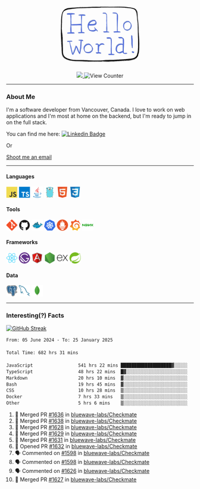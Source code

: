 <div align="center">
    <img src="./img/hello_world.webp" height="200px" width="">
    <div>
        <a href="https://www.linkedin.com/in/ajhollid">
            <img src="https://img.shields.io/badge/LinkedIn-blue"/>
        </a>
        <img src="https://komarev.com/ghpvc/?username=ajhollid&color=yellow" alt="View Counter">
    </div>
</div>

---

### About Me

I'm a software developer from Vancouver, Canada. I love to work on web applications and I'm most at home on the backend, but I'm ready to jump in on the full stack.

You can find me here: [![Linkedin Badge](https://img.shields.io/badge/-ajhollid-blue?style=flat&logo=Linkedin&logoColor=white)](https://www.linkedin.com/in/ajhollid)

Or

[Shoot me an email](mailto:ajhollid@gmail.com)

---

#### Languages

<div>
    <img src="./img/devicons/javascript-original.svg" width=30 height=30 alt="JavaScript">
    <img src="/img/devicons/typescript-original.svg" width=30 height=30 alt="TypeScript">
    <img src="./img/devicons/java-original.svg" width=30 height=30 alt="Java">
    <img src="./img/devicons/go-original.svg" width=30 height=30 alt="Golang">
    <img src="./img/devicons/html5-original.svg" width=30 height=30 alt="HTML 5">
    <img src="./img/devicons/css3-original.svg" width=30 height=30 alt="CSS 3">
</div>

#### Tools

<div>
    <img src="./img/devicons/git-original.svg" width=30 height=30 alt="Git">
    <img src="./img/devicons/github-original.svg" width=30 height=30 alt="Github">
    <img src="./img/devicons/docker-original.svg" width=30 
    height=30 alt="Docker">
    <img src="./img/devicons/kubernetes-original.svg" width=30 height=30 alt="K8">
    <img src="./img/devicons/prometheus-original.svg" width=30 height=30 alt="Prometheus">
    <img src="./img/devicons/grafana-original.svg" width=30 height=30 alt="Grafana">
    <img src="./img/devicons/nginx-original.svg" width=30 height=30 alt="Nginx">
</div>

#### Frameworks

<div>
    <img src="./img/devicons/react-original.svg" width=30 height=30 alt="React">
    <img src="./img/devicons/gatsby-original.svg" width=30 height=30 alt="Gatsby">
    <img src="./img/devicons/angularjs-original.svg" width=30 height=30 alt="AngularJS">
    <img src="./img/devicons/nodejs-original.svg" width=30 height=30 alt="NodeJS">
    <img src="./img/devicons/express-original.svg" width=30 height=30 alt="Express">
    <img src="./img/devicons/spring-original.svg" width=30 height=30 alt="Spring">
</div>

#### Data

<div>
    <img src="./img/devicons/postgresql-original.svg" width=30 height=30 alt="Postgresql">
    <img src="./img/devicons/mysql-original.svg" width=30 height=30 alt="Mysql">
    <img src="./img/devicons/mongodb-original.svg" width=30 height=30 alt="MongoDB">
</div>

---

### Interesting(?) Facts

[![GitHub Streak](http://github-readme-streak-stats.herokuapp.com?user=ajhollid)](https://git.io/streak-stats)

 <!--START_SECTION:waka-->

```txt
From: 05 June 2024 - To: 25 January 2025

Total Time: 682 hrs 31 mins

JavaScript                 541 hrs 22 mins ███████████████████▓░░░░░   78.73 %
TypeScript                 48 hrs 22 mins  █▓░░░░░░░░░░░░░░░░░░░░░░░   07.03 %
Markdown                   20 hrs 10 mins  ▓░░░░░░░░░░░░░░░░░░░░░░░░   02.93 %
Bash                       19 hrs 45 mins  ▓░░░░░░░░░░░░░░░░░░░░░░░░   02.87 %
CSS                        10 hrs 28 mins  ▒░░░░░░░░░░░░░░░░░░░░░░░░   01.52 %
Docker                     7 hrs 33 mins   ▒░░░░░░░░░░░░░░░░░░░░░░░░   01.10 %
Other                      5 hrs 6 mins    ▒░░░░░░░░░░░░░░░░░░░░░░░░   00.74 %
```

<!--END_SECTION:waka-->


<!--START_SECTION:activity-->
1. 🎉 Merged PR [#1636](https://github.com/bluewave-labs/Checkmate/pull/1636) in [bluewave-labs/Checkmate](https://github.com/bluewave-labs/Checkmate)
2. 🎉 Merged PR [#1638](https://github.com/bluewave-labs/Checkmate/pull/1638) in [bluewave-labs/Checkmate](https://github.com/bluewave-labs/Checkmate)
3. 🎉 Merged PR [#1628](https://github.com/bluewave-labs/Checkmate/pull/1628) in [bluewave-labs/Checkmate](https://github.com/bluewave-labs/Checkmate)
4. 🎉 Merged PR [#1629](https://github.com/bluewave-labs/Checkmate/pull/1629) in [bluewave-labs/Checkmate](https://github.com/bluewave-labs/Checkmate)
5. 🎉 Merged PR [#1631](https://github.com/bluewave-labs/Checkmate/pull/1631) in [bluewave-labs/Checkmate](https://github.com/bluewave-labs/Checkmate)
6. 💪 Opened PR [#1632](https://github.com/bluewave-labs/Checkmate/pull/1632) in [bluewave-labs/Checkmate](https://github.com/bluewave-labs/Checkmate)
7. 🗣 Commented on [#1598](https://github.com/bluewave-labs/Checkmate/pull/1598#issuecomment-2613042018) in [bluewave-labs/Checkmate](https://github.com/bluewave-labs/Checkmate)
8. 🗣 Commented on [#1598](https://github.com/bluewave-labs/Checkmate/pull/1598#issuecomment-2613029554) in [bluewave-labs/Checkmate](https://github.com/bluewave-labs/Checkmate)
9. 🗣 Commented on [#1626](https://github.com/bluewave-labs/Checkmate/issues/1626#issuecomment-2613025736) in [bluewave-labs/Checkmate](https://github.com/bluewave-labs/Checkmate)
10. 🎉 Merged PR [#1627](https://github.com/bluewave-labs/Checkmate/pull/1627) in [bluewave-labs/Checkmate](https://github.com/bluewave-labs/Checkmate)
<!--END_SECTION:activity-->
